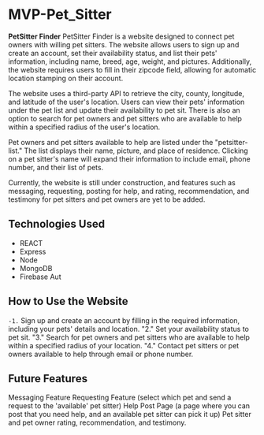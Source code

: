 # MVP-Pet_Sitter

**PetSitter Finder**
PetSitter Finder is a website designed to connect pet owners with willing pet sitters. The website allows users to sign up and create an account, set their availability status, and list their pets' information, including name, breed, age, weight, and pictures. Additionally, the website requires users to fill in their zipcode field, allowing for automatic location stamping on their account.

The website uses a third-party API to retrieve the city, county, longitude, and latitude of the user's location. Users can view their pets' information under the pet list and update their availability to pet sit. There is also an option to search for pet owners and pet sitters who are available to help within a specified radius of the user's location.

Pet owners and pet sitters available to help are listed under the "petsitter-list." The list displays their name, picture, and place of residence. Clicking on a pet sitter's name will expand their information to include email, phone number, and their list of pets.

Currently, the website is still under construction, and features such as messaging, requesting, posting for help, and rating, recommendation, and testimony for pet sitters and pet owners are yet to be added.

## **Technologies Used**
- REACT
- Express
- Node
- MongoDB
- Firebase Aut

## **How to Use the Website**
`-1.` Sign up and create an account by filling in the required information, including your pets' details and location.
"2." Set your availability status to pet sit.
"3." Search for pet owners and pet sitters who are available to help within a specified radius of your location.
"4." Contact pet sitters or pet owners available to help through email or phone number.

## **Future Features**
Messaging Feature
Requesting Feature (select which pet and send a request to the 'available' pet sitter)
Help Post Page (a page where you can post that you need help, and an available pet sitter can pick it up)
Pet sitter and pet owner rating, recommendation, and testimony.
